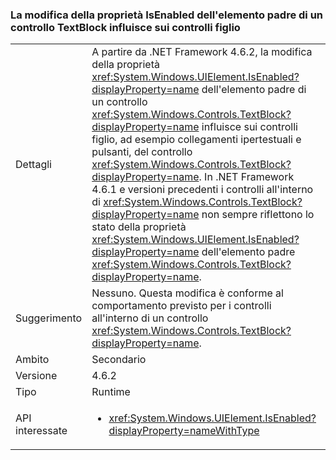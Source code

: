 ### <a name="changing-the-isenabled-property-of-the-parent-of-a-textblock-control-affects-any-child-controls"></a>La modifica della proprietà IsEnabled dell'elemento padre di un controllo TextBlock influisce sui controlli figlio

|   |   |
|---|---|
|Dettagli|A partire da .NET Framework 4.6.2, la modifica della proprietà <xref:System.Windows.UIElement.IsEnabled?displayProperty=name> dell'elemento padre di un controllo <xref:System.Windows.Controls.TextBlock?displayProperty=name> influisce sui controlli figlio, ad esempio collegamenti ipertestuali e pulsanti, del controllo <xref:System.Windows.Controls.TextBlock?displayProperty=name>. In .NET Framework 4.6.1 e versioni precedenti i controlli all'interno di <xref:System.Windows.Controls.TextBlock?displayProperty=name> non sempre riflettono lo stato della proprietà <xref:System.Windows.UIElement.IsEnabled?displayProperty=name> dell'elemento padre <xref:System.Windows.Controls.TextBlock?displayProperty=name>.|
|Suggerimento|Nessuno. Questa modifica è conforme al comportamento previsto per i controlli all'interno di un controllo <xref:System.Windows.Controls.TextBlock?displayProperty=name>.|
|Ambito|Secondario|
|Versione|4.6.2|
|Tipo|Runtime|
|API interessate|<ul><li><xref:System.Windows.UIElement.IsEnabled?displayProperty=nameWithType></li></ul>|

